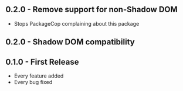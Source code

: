 ## 0.2.0 - Remove support for non-Shadow DOM
 * Stops PackageCop complaining about this package


## 0.2.0 - Shadow DOM compatibility


## 0.1.0 - First Release
* Every feature added
* Every bug fixed
